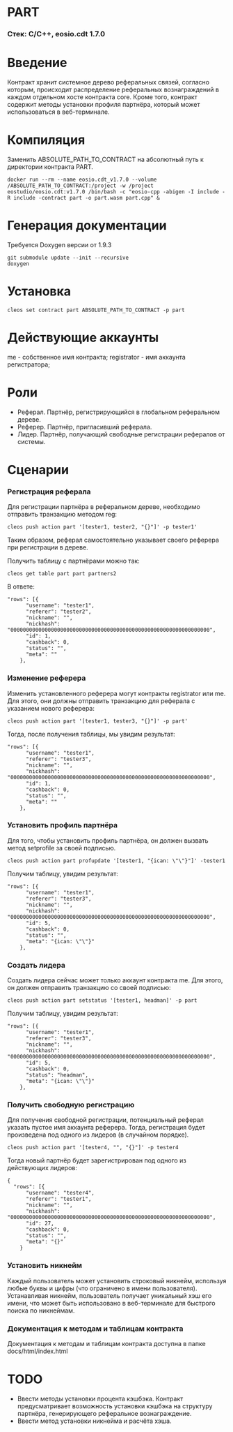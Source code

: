 # PART
### Стек: C/C++, eosio.cdt 1.7.0

# Введение
Контракт хранит системное дерево реферальных связей, согласно которым, происходит распределение реферальных вознаграждений в каждом отдельном хосте контракта core. Кроме того, контракт содержит методы установки профиля партнёра, который может использоваться в веб-терминале. 


# Компиляция
Заменить ABSOLUTE_PATH_TO_CONTRACT на абсолютный путь к директории контракта PART. 
```
docker run --rm --name eosio.cdt_v1.7.0 --volume /ABSOLUTE_PATH_TO_CONTRACT:/project -w /project eostudio/eosio.cdt:v1.7.0 /bin/bash -c "eosio-cpp -abigen -I include -R include -contract part -o part.wasm part.cpp" &
```


# Генерация документации
Требуется Doxygen версии от 1.9.3
```
git submodule update --init --recursive
doxygen
```


# Установка
```
cleos set contract part ABSOLUTE_PATH_TO_CONTRACT -p part
```


# Действующие аккаунты
me - собственное имя контракта;
registrator - имя аккаунта регистратора;


# Роли
- Реферал. Партнёр, регистрирующийся в глобальном реферальном дереве. 
- Реферер. Партнёр, пригласивший реферала.  
- Лидер. Партнёр, получающий свободные регистрации рефералов от системы. 

# Сценарии
### Регистрация реферала
Для регистрации партнёра в реферальном дереве, необходимо отправить транзакцию методом reg:
```
cleos push action part '[tester1, tester2, "{}"]' -p tester1'
```
Таким образом, реферал самостоятельно указывает своего реферера при регистрации в дереве. 

Получить таблицу с партнёрами можно так:
```
cleos get table part part partners2
```
В ответе:
```
"rows": [{
      "username": "tester1",
      "referer": "tester2",
      "nickname": "",
      "nickhash": "0000000000000000000000000000000000000000000000000000000000000000",
      "id": 1,
      "cashback": 0,
      "status": "",
      "meta": ""
    },
```


### Изменение реферера
Изменить установленного реферера могут контракты registrator или me. Для этого, они должны отправить транзакцию для реферала с указанием нового реферера:
```
cleos push action part '[tester1, tester3, "{}"]' -p part'
```
Тогда, после получения таблицы, мы увидим результат:
```
"rows": [{
      "username": "tester1",
      "referer": "tester3",
      "nickname": "",
      "nickhash": "0000000000000000000000000000000000000000000000000000000000000000",
      "id": 1,
      "cashback": 0,
      "status": "",
      "meta": ""
    },
```

### Установить профиль партнёра
Для того, чтобы установить профиль партнёра, он должен вызвать метод setprofile за своей подписью. 
```
cleos push action part profupdate '[tester1, "{ican: \"\"}"]' -tester1
``` 
Получим таблицу, увидим результат:
```
"rows": [{
      "username": "tester1",
      "referer": "tester3",
      "nickname": "",
      "nickhash": "0000000000000000000000000000000000000000000000000000000000000000",
      "id": 5,
      "cashback": 0,
      "status": "",
      "meta": "{ican: \"\"}"
    },
```

### Создать лидера
Создать лидера сейчас может только аккаунт контракта me. Для этого, он должен отправить транзакцию со своей подписью: 
```
cleos push action part setstatus '[tester1, headman]' -p part
```
Получим таблицу, увидим результат:
```
"rows": [{
      "username": "tester1",
      "referer": "tester3",
      "nickname": "",
      "nickhash": "0000000000000000000000000000000000000000000000000000000000000000",
      "id": 5,
      "cashback": 0,
      "status": "headman",
      "meta": "{ican: \"\"}"
    },
```


### Получить свободную регистрацию
Для получения свободной регистрации, потенциальный реферал указать пустое имя аккаунта реферера. 
Тогда, регистрация будет произведена под одного из лидеров (в случайном порядке).
```
cleos push action part '[tester4, "", "{}"]' -p tester4
```
Тогда новый партнёр будет зарегистрирован под одного из действующих лидеров:
```
{
  "rows": [{
      "username": "tester4",
      "referer": "tester1",
      "nickname": "",
      "nickhash": "0000000000000000000000000000000000000000000000000000000000000000",
      "id": 27,
      "cashback": 0,
      "status": "",
      "meta": "{}"
    }
```
### Установить никнейм
Каждый пользователь может установить строковый никнейм, используя любые буквы и цифры (что ограничено в имени пользователя). Устанавливая никнейм, пользователь получает уникальный хэш его имени, что может быть использовано в веб-терминале для быстрого поиска по никнеймам. 




### Документация к методам и таблицам контракта
Документация к методам и таблицам контракта доступна в папке docs/html/index.html


# TODO
- Ввести методы установки процента кэшбэка. Контракт предусматривает возможность установки кэшбэка на структуру партнёра, генерирующего реферальное вознаграждение.
- Ввести метод установки никнейма и расчёта хэша.


